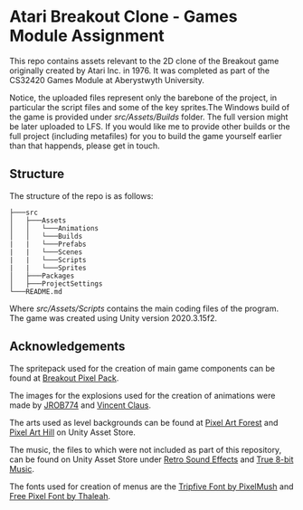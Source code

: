 # Atari Breakout Clone - Games Module Assignment

This repo contains assets relevant to the 2D clone of the Breakout game originally created by Atari Inc. in 1976. It was completed as part of the CS32420 Games Module at Aberystwyth University. 

Notice, the uploaded files represent only the barebone of the project, in particular the script files and some of the key sprites.The Windows build of the game is provided under *src/Assets/Builds* folder. The full version might be later uploaded to LFS. If you would like me to provide other builds or the full project (including metafiles) for you to build the game yourself earlier than that happends, please get in touch. 

## Structure ##

The structure of the repo is as follows:

```
├───src
│   ├───Assets
│   │   └───Animations
│   │   └───Builds
|   |   └───Prefabs
|   |   └───Scenes
|   |   └───Scripts
|   |   └───Sprites
│   ├───Packages
│   ├───ProjectSettings
└───README.md
```

Where *src/Assets/Scripts* contains the main coding files of the program. The game was created using Unity version 2020.3.15f2.

## Acknowledgements ##

The spritepack used for the creation of main game components can be found at [Breakout Pixel Pack](https://artemouse.itch.io/breakout-pixel-assets).

The images for the explosions used for the creation of animations were made by [JROB774](https://opengameart.org/content/pixel-explosion-12-frames) and [Vincent Claus](https://www.pngitem.com/middle/hRbobiw_explosion-sprite-sheet-png-transparent-png/).

The arts used as level backgrounds can be found at [Pixel Art Forest](https://assetstore.unity.com/packages/2d/textures-materials/nature/free-pixel-art-forest-133112) and [Pixel Art Hill](https://assetstore.unity.com/packages/2d/textures-materials/nature/free-pixel-art-hill-133118) on Unity Asset Store.

The music, the files to which were not included as part of this repository, can be found on Unity Asset Store under [Retro Sound Effects](https://assetstore.unity.com/packages/audio/sound-fx/retro-sound-effects-22153) and [True 8-bit Music](https://assetstore.unity.com/packages/audio/music/electronic/true-8-bit-music-152619).

The fonts used for creation of menus are the [Tripfive Font by PixelMush](https://assetstore.unity.com/packages/2d/fonts/pixel-font-tripfive-64734) and [Free Pixel Font by Thaleah](https://assetstore.unity.com/packages/2d/fonts/free-pixel-font-thaleah-140059).
